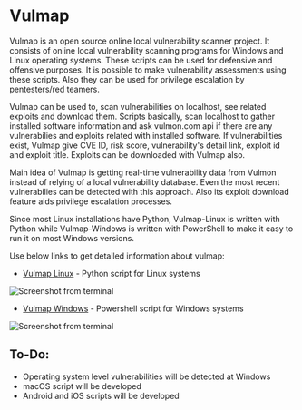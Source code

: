 # Vulmap

Vulmap is an open source online local vulnerability scanner project. It consists of online local vulnerability scanning programs for Windows and Linux operating systems. These scripts can be used for defensive and offensive purposes. It is possible to make vulnerability assessments using these scripts. Also they can be used for privilege escalation by pentesters/red teamers.

Vulmap can be used to, scan vulnerabilities on localhost, see related exploits and download them. Scripts basically, scan localhost to gather installed software information and ask vulmon.com api if there are any vulnerabilies and exploits related with installed software. If vulnerabilities exist, Vulmap give CVE ID, risk score, vulnerability's detail link, exploit id and exploit title. Exploits can be downloaded with Vulmap also.

Main idea of Vulmap is getting real-time vulnerability data from Vulmon instead of relying of a local vulnerability database. Even the most recent vulnerabilies can be detected with this approach. Also its exploit download feature aids privilege escalation processes. 

Since most Linux installations have Python, Vulmap-Linux is written with Python while Vulmap-Windows is written with PowerShell to make it easy to run it on most Windows versions.

Use below links to get detailed information about vulmap:

- [Vulmap Linux](https://github.com/vulmon/Vulmap/tree/master/Vulmap-Linux) - Python script for Linux systems

![Screenshot from terminal](https://raw.githubusercontent.com/vulmon/Vulmap/master/Vulmap-Linux/screenshot.png)

- [Vulmap Windows](https://github.com/vulmon/Vulmap/tree/master/Vulmap-Windows) - Powershell script for Windows systems

![Screenshot from terminal](https://raw.githubusercontent.com/vulmon/Vulmap/master/Vulmap-Windows/bir.jpg)

## To-Do:
* Operating system level vulnerabilities will be detected at Windows
* macOS script will be developed
* Android and iOS scripts will be developed
